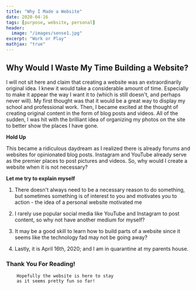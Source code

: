 ```yaml
---
title: "Why I Made a Website"
date: 2020-04-16
tags: [purpose, website, personal]
header:
  image: "/images/sense1.jpg"
excerpt: "Work or Play"
mathjax: "true"
---
```


## Why Would I Waste My Time Building a Website?


I will not sit here and claim that creating a website was an extraordinarily original idea. 
I knew it would take a considerable amount of time. Especially to make it appear the way
I want it to (which is still doesn't, and perhaps never will). My first thought was that it would be a
great way to display my school and professional work. Then, I became excited at the thought of creating original
content in the form of blog posts and videos. All of the sudden, I was hit with the brilliant idea of organizing
my photos on the site to better show the places I have gone.

**Hold Up**

This became a ridiculous daydream as I realized there is already forums and websites for opinionated blog posts.
Instagram and YouTube already serve as the premier places to post pictures and videos.
So, why would I create a website when it is not necessary?

**Let me try to explain myself**

1. There doesn't always need to be a necessary reason to do something, but sometimes something is of interest to you and motivates you to action - the idea of a personal website motivated me
	
2. I rarely use popular social media like YouTube and Instagram to post content, so why not have another medium for myself?
	
3. It may be a good skill to learn how to build parts of a website since it seems like the technology fad may not be going away?

4. Lastly, it is April 16th, 2020; and I am in quarantine at my parents house.
	

### Thank You For Reading!
		Hopefully the website is here to stay
		as it seems pretty fun so far!